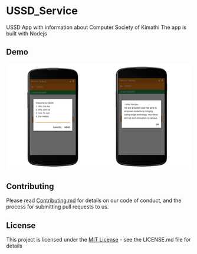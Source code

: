 # USSD_Service
USSD App with information about Computer Society of Kimathi
The app is built with Nodejs

## Demo
![Preview Image](./assets/img/preview.png "Main Menu")

## Contributing
Please read [Contributing.md](CONTRIBUTING.md) for  details on our code of conduct, and the process for submitting pull requests to us.

## License
This project is licensed under the [MIT License](LICENCE.md) - see the LICENSE.md file for details